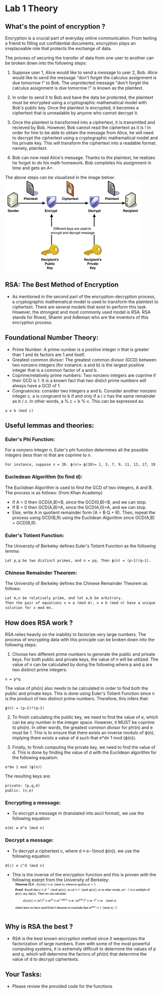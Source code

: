 # Lab 1 Theory

## What's the point of encryption ?

Encryption is a crucial part of everyday online communication. From texting a friend to filling out confidential documents, encryption plays an irreplaceable role that protects the exchange of data. 

The process of securing the transfer of data from one user to another can be broken down into the following steps:

1. Suppose user 1, Alice would like to send a message to user 2, Bob. Alice would like to send the message "don't forget the calculus assignment is due tomorrow !" to Bob. The unprotected message "don't forget the calculus assignment is due tomorrow !" is known as the plaintext. 

2. In order to send it to Bob and have the data be protected, the plaintext must be encrypted using a cryptographic mathematical model with Bob's public key. Once the plaintext is encrypted, it becomes a ciphertext that is unreadable by anyone who cannot decrypt it.

3. Once the plaintext is transformed into a ciphertext, it is transmitted and recieved by Bob. However, Bob cannot read the ciphertext as it is ! In order for him to be able to obtain the message from Alice, he will need to decrypt the ciphertext using a cryptographic mathematical model and his private key. This will transform the ciphertext into a readable format: namely, plaintext.

4. Bob can now read Alice's message. Thanks to the plaintext, he realizes he forgot to do his math homework. Bob completes his assignment in time and gets an A+. 

The above steps can be visualized in the image below:
![extension_logo](images/encrypt-decrypt.gif)

## RSA: The Best Method of Encryption
- As mentioned in the second part of the encryption-decryption process, a cryptographic mathematical model is used to transform the plaintext to ciphertext. There are several models that exist to perform this task. However, the strongest and most commonly used model is RSA. RSA stands for Rivest, Shamir and Adleman who are the inventors of this encryption process.

## Foundational Number Theory:
- Prime Number: A prime number is a positive integer n that is greater than 1 and its factors are 1 and itself.
- Greatest common divisor: The greatest common divisor (GCD) between two nonzero integers (for instance: a and b) is the largest postiive integer that is a common factor of a and b.
- Coprime/relatively prime numbers: Two nonzero integers are coprime if their GCD is 1. It is a known fact that two distict prime numbers will always have a GCD of 1.
- Congruences: consider two integers a and b. Consider another nonzero integer c. a is congruent to b if and only if a / c has the same remainder as b / c. In other words, a % c = b % c.
This can be expressed as:
```console
a ≡ b (mod c)
```
## Useful lemmas and theories:
### Euler's Phi Function:
For a nonzero integer n, Euler's phi function determines all the possible integers (less than n) that are coprime to n.
```console
For instance, suppose n = 20. ϕ(n)= ϕ(20)= 1, 3, 7, 9, 11, 13, 17, 19
```
### Eucledean Algorithm (to find d):
The Euclidean Algorithm is used to find the GCD of two integers, A and B. The process is as follows: (from Khan Academy)
- If A = 0 then GCD(A,B)=B, since the GCD(0,B)=B, and we can stop.  
- If B = 0 then GCD(A,B)=A, since the GCD(A,0)=A, and we can stop.  
- Else, write A in quotient remainder form (A = B⋅Q + R). Then, repeat the process using GCD(B,R) using the Euclidean Algorithm since GCD(A,B) = GCD(B,R).
### Euler's Totient Function:
The University of Berkeley defines Euler's Totient Function as the following lemma:
```console
Let p,q be two distinct primes, and n = pq. Then ϕ(n) = (p−1)(q−1).
```
### Chinese Remainder Theorem:
The University of Berkeley defines the Chinese Remainder Theorem as follows:
```console
Let m,n be relatively prime, and let a,b be arbitrary.
Then the pair of equations x ≡ a (mod m), x ≡ b (mod n) have a unique solution for x mod mn.
```
## How does RSA work ? 
RSA relies heavily on the inability to factorize very large numbers. The process of encrypting data with this principle can be broken down into the following steps:
1. Choose two different prime numbers to generate the public and private keys.
For both public and private keys, the value of n will be utilized. The value of n can be calculated by doing the following where p and q are two distinct prime integers:
```console
n = p*q
```
The value of phi(n) also needs to be calculated in order to find both the public and private keys. This is done using Euler's Totient Function since n is the product of two distinct prime numbers. Therefore, this infers that:
 ```console
ϕ(n) = (p−1)*(q−1)
```
2. To finish calculating the public key, we need to find the value of e, which can be any number in the integer space. However, it MUST be coprime to phi(n). In other words, the greatest common divisor for phi(n) and e must be 1. This is to ensure that there exists an inverse modulo of ϕ(n), implying there exists a value of d such that e*d≡ 1 mod (ϕ(n)).

3. Finally, to finish computing the private key, we need to find the value of d. This is done by finding the value of d with the Euclidean algorithm for the following equation:
 ```console
e*d≡ 1 mod (ϕ(n))
```
The resulting keys are:
 ```console
private: (p,q,d)
public: (n,e)
```

### Encrypting a message:
- To encrypt a message m (translated into ascii format), we use the following equation:
```console
e(m) ≡ m^e (mod n)
```
### Decrypt a message:
- To decrypt a ciphertext c, where d ≡ e−1(mod ϕ(n)). we use the following equation:
```console
d(c) ≡ c^d (mod n)
```
- This is the inverse of the encryption function and this is proven with the following exerpt from the University of Berkeley:
![extension_logo](images/decrypt_proof.png)

## Why is RSA the best ?
- RSA is the best known encryption method since it weaponizes the factorization of large numbers. Even with some of the most powerful computing systems, it is extremely difficult to determine the values of p and q, which will determine the factors of phi(n) that determine the value of d to decrypt ciphertexts.

## Your Tasks:
- Please review the provided code for the functions